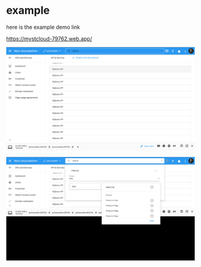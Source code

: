 # example

here is the example demo link

https://mystcloud-79762.web.app/

![screen2](screenshot/screen2.png)


![screen1](screenshot/screen1.png)
